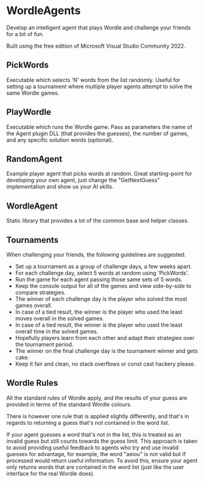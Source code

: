 # WordleAgents

Develop an intelligent agent that plays Wordle and challenge your friends for a bit of fun.

Built using the free edition of Microsoft Visual Studio Community 2022.

## PickWords
Executable which selects 'N' words from the list randomly. Useful for setting up a tournament where multiple player agents attempt to solve the same Wordle games.

## PlayWordle
Executable which runs the Wordle game. Pass as parameters the name of the Agent plugin DLL (that provides the guesses), the number of games, and any specific solution words (optional).

## RandomAgent
Example player agent that picks words at random. Great starting-point for developing your own agent, just change the "GetNextGuess" implementation and show us your AI skills.

## WordleAgent
Static library that provides a lot of the common base and helper classes.

## Tournaments
When challenging your friends, the following guidelines are suggested:
- Set up a tournament as a group of challenge days, a few weeks apart.
- For each challenge day, select 5 words at random using 'PickWords'.
- Run the game for each agent passing those same sets of 5 words.
- Keep the console output for all of the games and view side-by-side to compare strategies.
- The winner of each challenge day is the player who solved the most games overall.
- In case of a tied result, the winner is the player who used the least moves overall in the solved games.
- In case of a tied result, the winner is the player who used the least overall time in the solved games.
- Hopefully players learn from each other and adapt their strategies over the tournament period.
- The winner on the final challenge day is the tournament winner and gets cake.
- Keep it fair and clean, no stack overflows or const cast hackery please.

## Wordle Rules
All the standard rules of Wordle apply, and the results of your guess are provided in terms of the standard Wordle colours.

There is however one rule that is applied slightly differently, and that's in regards to returning a guess that's not contained in the word list.

If your agent guesses a word that's not in the list, this is treated as an invalid guess but still counts towards the guess limit. This approach is taken to avoid providing useful feedback to agents who try and use invalid guesses for advantage, for example, the word "aeiou" is not valid but if processed would return useful information.
To avoid this, ensure your agent only returns words that are contained in the word list (just like the user interface for the real Wordle does).

